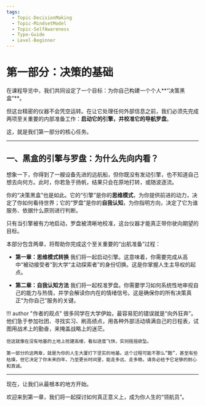 ```yaml
---
tags:
  - Topic-DecisionMaking
  - Topic-MindsetModel
  - Topic-SelfAwareness
  - Type-Guide
  - Level-Beginner
---
```


# 第一部分：决策的基础

在课程导览中，我们共同设定了一个目标：为你自己构建一个个人**“决策黑盒”**。

但这台精密的仪器不会凭空运转。在让它处理任何外部信息之前，我们必须先完成两项至关重要的内部准备工作：**启动它的引擎，并校准它的导航罗盘**。

这，就是我们第一部分的核心任务。

---

## 一、黑盒的引擎与罗盘：为什么先向内看？

想象一下，你得到了一艘设备先进的远航船，但你既没有发动引擎，也不知道自己想去向何方。此时，你若急于扬帆，结果只会在原地打转，或随波逐流。

你的“决策黑盒”也是如此。它的“引擎”是你的**思维模式**，为你提供前进的动力，决定了你如何看待世界；它的“罗盘”是你的**自我认知**，为你指明方向，决定了它为谁服务、依据什么原则进行判断。

只有当引擎被有力地启动，罗盘被清晰地校准，这台仪器才能真正带你驶向期望的目标。

本部分包含两章，将帮助你完成这个至关重要的“出航准备”过程：

-   **第一章：思维模式转换**
    我们将一起启动引擎。这意味着，你需要完成从高中“被动接受者”到大学“主动探索者”的身份切换。这是你掌握人生主导权的起点。

-   **第二章：自我认知方法**
    我们将一起校准罗盘。你需要学习如何系统性地审视自己的能力与热情，并学会解读你内在的情绪信号。这是确保你的所有决策真正“为你自己”服务的关键。

!!! author "作者的观点"
    很多同学在大学伊始，最容易犯的错误就是“向外狂奔”。他们急于参加社团、寻找实习、刷高绩点，用各种外部活动填满自己的日程表，试图用战术上的勤奋，来掩盖战略上的迷茫。

    但这就像在没有地基的土地上抢建高楼，看似进度飞快，实则摇摇欲坠。

    第一部分的这两章，就是为你的人生大厦打下坚实的地基。这个过程可能不那么“酷”，甚至有些枯燥，但它决定了你未来四年，乃至更长时间里，能走多远、走多稳。请务必给予它足够的耐心和真诚。

---

现在，让我们从最根本的地方开始。

欢迎来到第一章，我们将一起探讨如何真正意义上，成为你人生的“领航员”。